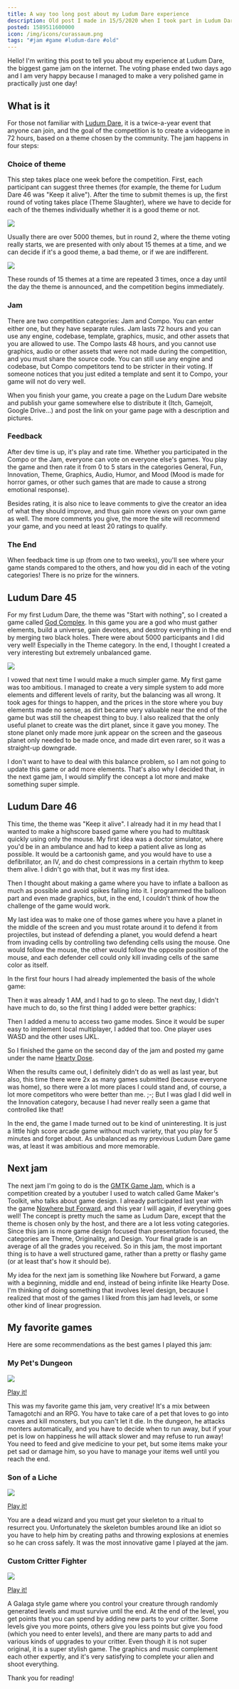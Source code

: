 ```yaml
---
title: A way too long post about my Ludum Dare experience
description: Old post I made in 15/5/2020 when I took part in Ludum Dare 46.
posted: 1589511600000
icon: /img/icons/curassaum.png
tags: "#jam #game #ludum-dare #old"
---
```

Hello! I'm writing this post to tell you about my experience at Ludum Dare, the biggest game jam on the internet. The voting phase ended two days ago and I am very happy because I managed to make a very polished game in practically just one day!

<vid-yt url="https://youtu.be/2_DaXlkwK4o"></vid-yt>

## What is it

For those not familiar with [Ludum Dare](https://ldjam.com/), it is a twice-a-year event that anyone can join, and the goal of the competition is to create a videogame in 72 hours, based on a theme chosen by the community. The jam happens in four steps:

### Choice of theme

This step takes place one week before the competition. First, each participant can suggest three themes (for example, the theme for Ludum Dare 46 was "Keep it alive"). After the time to submit themes is up, the first round of voting takes place (Theme Slaughter), where we have to decide for each of the themes individually whether it is a good theme or not.

![](https://1.bp.blogspot.com/-8WX-_kMhwX8/Xr75RH73O7I/AAAAAAAAEIE/7ES6a67IZlINgO-DYklSruFTzu60vQ1yACK4BGAsYHg/13x6oihxmmry.png)

Usually there are over 5000 themes, but in round 2, where the theme voting really starts, we are presented with only about 15 themes at a time, and we can decide if it's a good theme, a bad theme, or if we are indifferent.

![](https://1.bp.blogspot.com/-SSBa3nkYUgY/Xr75jHBbsiI/AAAAAAAAEIY/hQiaMm1VExAsiLmhkH15pUV2dhF13-TOACK4BGAsYHg/s320/Ds7sEE9WwAIn6Ng.jpg)

These rounds of 15 themes at a time are repeated 3 times, once a day until the day the theme is announced, and the competition begins immediately.

### Jam

There are two competition categories: Jam and Compo. You can enter either one, but they have separate rules. Jam lasts 72 hours and you can use any engine, codebase, template, graphics, music, and other assets that you are allowed to use. The Compo lasts 48 hours, and you cannot use graphics, audio or other assets that were not made during the competition, and you must share the source code. You can still use any engine and codebase, but Compo competitors tend to be stricter in their voting. If someone notices that you just edited a template and sent it to Compo, your game will not do very well.

When you finish your game, you create a page on the Ludum Dare website and publish your game somewhere else to distribute it (Itch, Gamejolt, Google Drive...) and post the link on your game page with a description and pictures.

### Feedback

After dev time is up, it's play and rate time. Whether you participated in the Compo or the Jam, everyone can vote on everyone else's games. You play the game and then rate it from 0 to 5 stars in the categories General, Fun, Innovation, Theme, Graphics, Audio, Humor, and Mood (Mood is made for horror games, or other such games that are made to cause a strong emotional response).

Besides rating, it is also nice to leave comments to give the creator an idea of what they should improve, and thus gain more views on your own game as well. The more comments you give, the more the site will recommend your game, and you need at least 20 ratings to qualify.

### The End

When feedback time is up (from one to two weeks), you'll see where your game stands compared to the others, and how you did in each of the voting categories! There is no prize for the winners.

## Ludum Dare 45

For my first Ludum Dare, the theme was "Start with nothing", so I created a game called [God Complex](https://ldjam.com/events/ludum-dare/45/god-complex). In this game you are a god who must gather elements, build a universe, gain devotees, and destroy everything in the end by merging two black holes. There were about 5000 participants and I did very well! Especially in the Theme category. In the end, I thought I created a very interesting but extremely unbalanced game.

![](https://1.bp.blogspot.com/-8S0tA_WiMaQ/Xr77C78rR8I/AAAAAAAAEJE/9RKvyUq8UxExjF99khoWZnisIsM1ldvLQCK4BGAsYHg/w400-h234/25f73.png)

I vowed that next time I would make a much simpler game. My first game was too ambitious. I managed to create a very simple system to add more elements and different levels of rarity, but the balancing was all wrong. It took ages for things to happen, and the prices in the store where you buy elements made no sense, as dirt became very valuable near the end of the game but was still the cheapest thing to buy. I also realized that the only useful planet to create was the dirt planet, since it gave you money. The stone planet only made more junk appear on the screen and the gaseous planet only needed to be made once, and made dirt even rarer, so it was a straight-up downgrade.

I don't want to have to deal with this balance problem, so I am not going to update this game or add more elements. That's also why I decided that, in the next game jam, I would simplify the concept a lot more and make something super simple.

## Ludum Dare 46

This time, the theme was "Keep it alive". I already had it in my head that I wanted to make a highscore based game where you had to multitask quickly using only the mouse. My first idea was a doctor simulator, where you'd be in an ambulance and had to keep a patient alive as long as possible. It would be a cartoonish game, and you would have to use a defibrillator, an IV, and do chest compressions in a certain rhythm to keep them alive. I didn't go with that, but it was my first idea.

Then I thought about making a game where you have to inflate a balloon as much as possible and avoid spikes falling into it. I programmed the balloon part and even made graphics, but, in the end, I couldn't think of how the challenge of the game would work.

My last idea was to make one of those games where you have a planet in the middle of the screen and you must rotate around it to defend it from projectiles, but instead of defending a planet, you would defend a heart from invading cells by controlling two defending cells using the mouse. One would follow the mouse, the other would follow the opposite position of the mouse, and each defender cell could only kill invading cells of the same color as itself.

In the first four hours I had already implemented the basis of the whole game:

<vid-yt url="https://youtu.be/amcFTXCqxXU"></vid-yt>

Then it was already 1 AM, and I had to go to sleep. The next day, I didn't have much to do, so the first thing I added were better graphics:

<vid-yt url="https://youtu.be/Q8Qf0zAogx4"></vid-yt>

Then I added a menu to access two game modes. Since it would be super easy to implement local multiplayer, I added that too. One player uses WASD and the other uses IJKL.

So I finished the game on the second day of the jam and posted my game under the name [Hearty Dose](https://ldjam.com/events/ludum-dare/46/hearty-dose).

When the results came out, I definitely didn't do as well as last year, but also, this time there were 2x as many games submitted (because everyone was home), so there were a lot more places I could stand and, of course, a lot more competitors who were better than me. ;-; But I was glad I did well in the Innovation category, because I had never really seen a game that controlled like that!

In the end, the game I made turned out to be kind of uninteresting. It is just a little high score arcade game without much variety, that you play for 5 minutes and forget about. As unbalanced as my previous Ludum Dare game was, at least it was ambitious and more memorable.

## Next jam

The next jam I'm going to do is the [GMTK Game Jam](https://itch.io/jam/gmtk-2020), which is a competition created by a youtuber I used to watch called Game Maker's Toolkit, who talks about game design. I already participated last year with the game [Nowhere but Forward](https://itch.io/jam/gmtk-2019/rate/460975), and this year I will again, if everything goes well! The concept is pretty much the same as Ludum Dare, except that the theme is chosen only by the host, and there are a lot less voting categories. Since this jam is more game design focused than presentation focused, the categories are Theme, Originality, and Design. Your final grade is an average of all the grades you received. So in this jam, the most important thing is to have a well structured game, rather than a pretty or flashy game (or at least that's how it should be).

My idea for the next jam is something like Nowhere but Forward, a game with a beginning, middle and end, instead of being infinite like Hearty Dose. I'm thinking of doing something that involves level design, because I realized that most of the games I liked from this jam had levels, or some other kind of linear progression.

## My favorite games

Here are some recommendations as the best games I played this jam:

### My Pet's Dungeon

![](https://1.bp.blogspot.com/-h4iN6oFpexc/Xr8aVkWEXSI/AAAAAAAAEJo/p7Ta8rJKLkYsneGgBaUxJpMiPdGAACfqwCK4BGAsYHg/2b89f.png)

<a class="text-center" href="https://ldjam.com/events/ludum-dare/46/my-pets-dungeon">Play it!</a>

This was my favorite game this jam, very creative! It's a mix between Tamagotchi and an RPG. You have to take care of a pet that loves to go into caves and kill monsters, but you can't let it die. In the dungeon, he attacks monters automatically, and you have to decide when to run away, but if your pet is low on happiness he will attack slower and may refuse to run away! You need to feed and give medicine to your pet, but some items make your pet sad or damage him, so you have to manage your items well until you reach the end.

### Son of a Liche

![](https://1.bp.blogspot.com/-uGhY0Laz3Qk/Xr8b2VHGyKI/AAAAAAAAEKE/XhQAeBLmjCULK_WkpQhBo4abPHvQ69X2wCK4BGAsYHg/2dac9.png)

<a class="text-center" href="https://ldjam.com/events/ludum-dare/46/son-of-a-liche">Play it!</a>

You are a dead wizard and you must get your skeleton to a ritual to resurrect you. Unfortunately the skeleton bumbles around like an idiot so you have to help him by creating paths and throwing explosions at enemies so he can cross safely. It was the most innovative game I played at the jam.

### Custom Critter Fighter

![](https://1.bp.blogspot.com/-KOD8uXjHSI4/Xr8c8T2FFgI/AAAAAAAAEKc/rmrvYCH_LFgwBQvL69vFInwr-z47CRWHACK4BGAsYHg/s320/32909.png)

<a class="text-center" href="https://ldjam.com/events/ludum-dare/46/custom-creature-fighter">Play it!</a>

A Galaga style game where you control your creature through randomly generated levels and must survive until the end. At the end of the level, you get points that you can spend by adding new parts to your critter. Some levels give you more points, others give you less points but give you food (which you need to enter levels), and there are many parts to add and various kinds of upgrades to your critter. Even though it is not super original, it is a super stylish game. The graphics and music complement each other expertly, and it's very satisfying to complete your alien and shoot everything.

Thank you for reading!